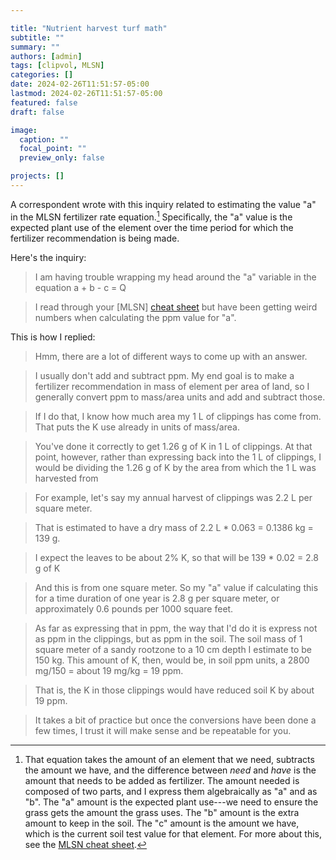 ```yaml
---

title: "Nutrient harvest turf math"
subtitle: ""
summary: ""
authors: [admin]
tags: [clipvol, MLSN]
categories: []
date: 2024-02-26T11:51:57-05:00
lastmod: 2024-02-26T11:51:57-05:00
featured: false
draft: false

image:
  caption: ""
  focal_point: ""
  preview_only: false

projects: []
---
```


A correspondent wrote with this inquiry related to estimating the value "a" in the MLSN fertilizer rate equation.[^1] Specifically, the "a" value is the expected plant use of the element over the time period for which the fertilizer recommendation is being made. 

[^1]: That equation takes the amount of an element that we need, subtracts the amount we have, and the difference between *need* and *have* is the amount that needs to be added as fertilizer. The amount needed is composed of two parts, and I express them algebraically as "a" and as "b". The "a" amount is the expected plant use---we need to ensure the grass gets the amount the grass uses. The "b" amount is the extra amount to keep in the soil. The "c" amount is the amount we have, which is the current soil test value for that element. For more about this, see the [MLSN cheat sheet](/post/new-mlsn-cheat-sheet/).

Here's the inquiry:

> I am having trouble wrapping my head around the "a" variable in the equation a + b - c = Q

> I read through your [MLSN] [cheat sheet](/post/new-mlsn-cheat-sheet/) but have been getting weird numbers when calculating the ppm value for "a".

This is how I replied:

> Hmm, there are a lot of different ways to come up with an answer.

> I usually don't add and subtract ppm. My end goal is to make a fertilizer recommendation in mass of element per area of land, so I generally convert ppm to mass/area units and add and subtract those.

> If I do that, I know how much area my 1 L of clippings has come from. That puts the K use already in units of mass/area.

> You've done it correctly to get 1.26 g of K in 1 L of clippings. At that point, however, rather than expressing back into the 1 L of clippings, I would be dividing the 1.26 g of K by the area from which the 1 L was harvested from

> For example, let's say my annual harvest of clippings was 2.2 L per square meter.

> That is estimated to have a dry mass of 2.2 L * 0.063 = 0.1386 kg = 139 g.

> I expect the leaves to be about 2% K, so that will be 139 * 0.02 = 2.8 g of K

> And this is from one square meter. So my "a" value if calculating this for a time duration of one year is 2.8 g per square meter, or approximately 0.6 pounds per 1000 square feet.

> As far as expressing that in ppm, the way that I'd do it is express not as ppm in the clippings, but as ppm in the soil. The soil mass of 1 square meter of a sandy rootzone to a 10 cm depth I estimate to be 150 kg. This amount of K, then, would be, in soil ppm units, a 2800 mg/150 = about 19 mg/kg = 19 ppm.

> That is, the K in those clippings would have reduced soil K by about 19 ppm.

> It takes a bit of practice but once the conversions have been done a few times, I trust it will make sense and be repeatable for you. 



